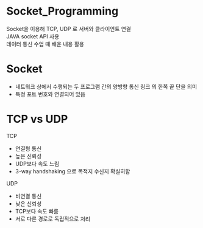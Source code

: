 # Socket_Programming
Socket을 이용해 TCP, UDP 로 서버와 클라이언트 연결    
JAVA socket API 사용    
데이터 통신 수업 때 배운 내용 활용

# Socket
- 네트워크 상에서 수행되는 두 프로그램 간의 양방향 통신 링크 의 한쪽 끝 단을 의미 
- 특정 포트 번호와 연결되어 있음 

# TCP vs UDP
TCP
- 연결형 통신
- 높은 신뢰성
- UDP보다 속도 느림
- 3-way handshaking 으로 목적지 수신지 확실히함

UDP
- 비연결 통신
- 낮은 신뢰성
- TCP보다 속도 빠름
- 서로 다른 경로로 독립적으로 처리
